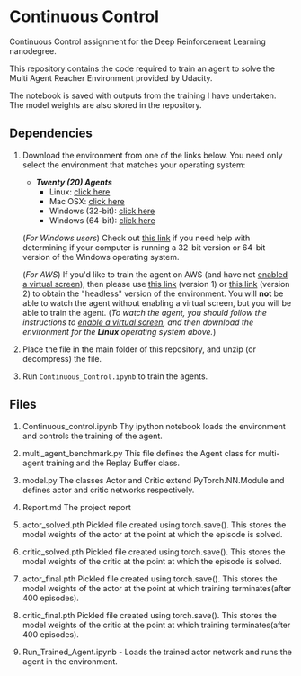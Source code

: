 # Continuous Control

Continuous Control assignment for the Deep Reinforcement Learning nanodegree.

This repository contains the code required to train an agent to solve the Multi Agent Reacher Environment provided by Udacity.

The notebook is saved with outputs from the training I have undertaken. The model weights are also stored in the repository.


##  Dependencies 

1. Download the environment from one of the links below.  You need only select the environment that matches your operating system:

    - **_Twenty (20) Agents_**
        - Linux: [click here](https://s3-us-west-1.amazonaws.com/udacity-drlnd/P2/Reacher/Reacher_Linux.zip)
        - Mac OSX: [click here](https://s3-us-west-1.amazonaws.com/udacity-drlnd/P2/Reacher/Reacher.app.zip)
        - Windows (32-bit): [click here](https://s3-us-west-1.amazonaws.com/udacity-drlnd/P2/Reacher/Reacher_Windows_x86.zip)
        - Windows (64-bit): [click here](https://s3-us-west-1.amazonaws.com/udacity-drlnd/P2/Reacher/Reacher_Windows_x86_64.zip)
    
    (_For Windows users_) Check out [this link](https://support.microsoft.com/en-us/help/827218/how-to-determine-whether-a-computer-is-running-a-32-bit-version-or-64) if you need help with determining if your computer is running a 32-bit version or 64-bit version of the Windows operating system.

    (_For AWS_) If you'd like to train the agent on AWS (and have not [enabled a virtual screen](https://github.com/Unity-Technologies/ml-agents/blob/master/docs/Training-on-Amazon-Web-Service.md)), then please use [this link](https://s3-us-west-1.amazonaws.com/udacity-drlnd/P2/Reacher/one_agent/Reacher_Linux_NoVis.zip) (version 1) or [this link](https://s3-us-west-1.amazonaws.com/udacity-drlnd/P2/Reacher/Reacher_Linux_NoVis.zip) (version 2) to obtain the "headless" version of the environment.  You will **not** be able to watch the agent without enabling a virtual screen, but you will be able to train the agent.  (_To watch the agent, you should follow the instructions to [enable a virtual screen](https://github.com/Unity-Technologies/ml-agents/blob/master/docs/Training-on-Amazon-Web-Service.md), and then download the environment for the **Linux** operating system above._)

2. Place the file in the main folder of this repository, and unzip (or decompress) the file. 

3. Run `Continuous_Control.ipynb` to  train the agents.

## Files

1. Continuous_control.ipynb Thy ipython notebook loads the environment and controls the training of the agent.

2. multi_agent_benchmark.py This file defines the Agent class for multi-agent training and the Replay Buffer class.

3. model.py The classes Actor and Critic extend PyTorch.NN.Module and defines actor and critic networks respectively.

4. Report.md The project report

5. actor_solved.pth Pickled file created using torch.save(). This stores the model weights of the actor at the point at which the episode is solved.

6. critic_solved.pth Pickled file created using torch.save(). This stores the model weights of the critic at the point at which the episode is solved.

7. actor_final.pth Pickled file created using torch.save(). This stores the model weights of the actor at the point at which training terminates(after 400 episodes).

8. critic_final.pth Pickled file created using torch.save(). This stores the model weights of the critic at the point at which training terminates(after 400 episodes).

9. Run_Trained_Agent.ipynb - Loads the trained actor network and runs the agent in the environment.


